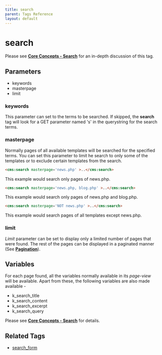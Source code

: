 ```yaml
---
title: search
parent: Tags Reference
layout: default
---
```


# search

Please see [**Core Concepts - Search**](../../concepts/using-search.html) for an in-depth discussion of this tag.

## Parameters

* keywords
* masterpage
* limit

### keywords

This parameter can set to the terms to be searched. If skipped, the **search** tag will look for a GET parameter named 's' in the querystring for the search terms.

### masterpage

Normally pages of all available templates will be searched for the specified terms. You can set this parameter to limit he search to only some of the templates or to exclude certain templates from the search.

```html
<cms:search masterpage='news.php' >..</cms:search>
```

This example would search only pages of news.php.

```html
<cms:search masterpage='news.php, blog.php' >..</cms:search>
```

This example would search only pages of news.php and blog.php.

```html
<cms:search masterpage='NOT news.php' >..</cms:search>
```

This example would search pages of all templates except news.php.

### limit

_Limit_ parameter can be set to display only a limited number of pages that were found. The rest of the pages can be displayed in a paginated manner (See [**Pagination**](../../concepts/pagination.html)).

## Variables

For each page found, all the variables normally available in its _page-view_ will be available. Apart from these, the following variables are also made available -

* k\_search\_title
* k\_search\_content
* k\_search\_excerpt
* k\_search\_query

Please see [**Core Concepts - Search**](../../concepts/using-search.html) for details.

## Related Tags

* [search\_form](../search_form.html)
